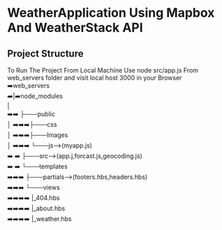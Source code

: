 # WeatherApplication Using Mapbox And WeatherStack API
## Project Structure
To Run The Project From Local Machine Use node src/app.js  From web_servers folder and visit local host 3000 in your Browser
<br/>
:arrow_right:web_servers<br />
      :arrow_right:|:arrow_right:node_modules<br />
      |<br />
   :arrow_right::arrow_right: ├───public<br />
      │   :arrow_right::arrow_right::arrow_right:├───css<br />
      │   :arrow_right::arrow_right::arrow_right:├───Images<br />
      │  :arrow_right::arrow_right::arrow_right: └───js-->(myapp.js)<br />
   :arrow_right:  :arrow_right: ├───src-->(app.j,forcast.js,geocoding.js)<br />
    :arrow_right: :arrow_right: └───templates<br />
         :arrow_right::arrow_right::arrow_right: ├───partials-->(footers.hbs,headers.hbs)<br />
         :arrow_right::arrow_right::arrow_right: └───views<br />
            :arrow_right::arrow_right::arrow_right::arrow_right:    |_404.hbs<br />
            :arrow_right::arrow_right::arrow_right::arrow_right:    |_about.hbs<br />
             :arrow_right::arrow_right::arrow_right::arrow_right:   |_weather.hbs<br />

